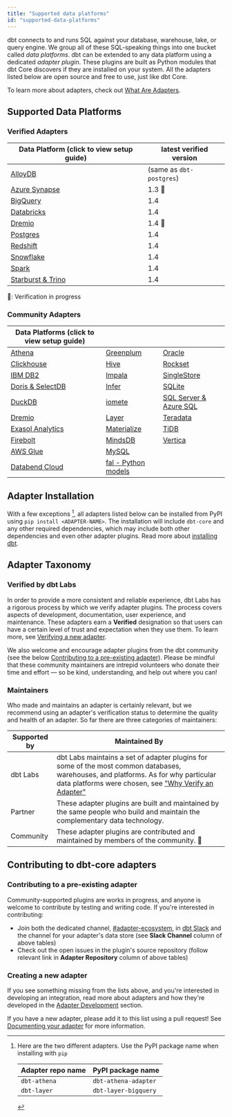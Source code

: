 ```yaml
---
title: "Supported data platforms"
id: "supported-data-platforms"
---
```


dbt connects to and runs SQL against your database, warehouse, lake, or query engine. We group all of these SQL-speaking things into one bucket called _data platforms_. dbt can be extended to any data platform using a dedicated _adapter plugin_. These plugins are built as Python modules that dbt Core discovers if they are installed on your system. All the adapters listed below are open source and free to use, just like dbt Core.

To learn more about adapters, check out [What Are Adapters](/guides/dbt-ecosystem/adapter-development/1-what-are-adapters).

## Supported Data Platforms

### Verified Adapters

| Data Platform (click to view setup guide) | latest verified version  |
| ----------------------------------------- | ------------------------ |
| [AlloyDB](alloydb-setup)                  | (same as `dbt-postgres`) |
| [Azure Synapse](azuresynapse-setup)       | 1.3 :construction:       |
| [BigQuery](bigquery-setup)                | 1.4                      |
| [Databricks](databricks-setup)            | 1.4                      |
| [Dremio](dremio-setup)                    | 1.4 :construction:       |
| [Postgres](postgres-setup)                | 1.4                      |
| [Redshift](redshift-setup)                | 1.4                      |
| [Snowflake](snowflake-setup)              | 1.4                      |
| [Spark](spark-setup)                      | 1.4                      |
| [Starburst & Trino](trino-setup)          | 1.4                      |

:construction:: Verification in progress

### Community Adapters

| Data Platforms (click to view setup guide) |                                  |                                       |
| ------------------------------------------ | -------------------------------- | ------------------------------------- |
| [Athena](athena-setup)                     | [Greenplum](greenplum-setup)     | [Oracle](oracle-setup)                |
| [Clickhouse](clickhouse-setup)             | [Hive](hive-setup)               | [Rockset](rockset-setup)              |
| [IBM DB2](ibmdb2-setup)                    | [Impala](impala-setup)           | [SingleStore](singlestore-setup)      |
| [Doris & SelectDB](doris-setup)            | [Infer](infer-setup)             | [SQLite](sqlite-setup)                |
| [DuckDB](duckdb-setup)                     | [iomete](iomete-setup)           | [SQL Server & Azure SQL](mssql-setup) |
| [Dremio](dremio-setup)                     | [Layer](layer-setup)             | [Teradata](teradata-setup)            |
| [Exasol Analytics](exasol-setup)           | [Materialize](materialize-setup) | [TiDB](tidb-setup)                    |
| [Firebolt](firebolt-setup)                 | [MindsDB](mindsdb-setup)         | [Vertica](vertica-setup)              |
| [AWS Glue](glue-setup)                     | [MySQL](mysql-setup)             |                                       |
| [Databend Cloud](databend-setup)           | [fal - Python models](fal-setup) |                                       |

## Adapter Installation

With a few exceptions [^1], all adapters listed below can be installed from PyPI using `pip install <ADAPTER-NAME>`. The installation will include `dbt-core` and any other required dependencies, which may include both other dependencies and even other adapter plugins. Read more about [installing dbt](/docs/core/installation).

## Adapter Taxonomy

### Verified by dbt Labs

In order to provide a more consistent and reliable experience, dbt Labs has a rigorous process by which we verify adapter plugins. The process covers aspects of development, documentation, user experience, and maintenance. These adapters earn a **Verified** designation so that users can have a certain level of trust and expectation when they use them. To learn more, see [Verifying a new adapter](/guides/dbt-ecosystem/adapter-development/7-verifying-a-new-adapter).

We also welcome and encourage adapter plugins from the dbt community (see the below [Contributing to a pre-existing adapter](#contributing-to-a-pre-existing-adapter)). Please be mindful that these community maintainers are intrepid volunteers who donate their time and effort &mdash; so be kind, understanding, and help out where you can!

### Maintainers

Who made and maintains an adapter is certainly relevant, but we recommend using an adapter's verification status to determine the quality and health of an adapter. So far there are three categories of maintainers:

| Supported by | Maintained By                                                                                                                                                                                                                                  |
| ------------ | ---------------------------------------------------------------------------------------------------------------------------------------------------------------------------------------------------------------------------------------------- |
| dbt Labs     | dbt Labs maintains a set of adapter plugins for some of the most common databases, warehouses, and platforms. As for why particular data platforms were chosen, see ["Why Verify an Adapter"](7-verifying-a-new-adapter#why-verify-an-adapter) |
| Partner      | These adapter plugins are built and maintained by the same people who build and maintain the complementary data technology.                                                                                                                    |
| Community    | These adapter plugins are contributed and maintained by members of the community. 🌱                                                                                                                                                          |

## Contributing to dbt-core adapters

### Contributing to a pre-existing adapter

Community-supported plugins are works in progress, and anyone is welcome to contribute by testing and writing code. If you're interested in contributing:

- Join both the dedicated channel, [#adapter-ecosystem](https://getdbt.slack.com/archives/C030A0UF5LM), in [dbt Slack](https://community.getdbt.com/) and the channel for your adapter's data store (see **Slack Channel** column of above tables)
- Check out the open issues in the plugin's source repository (follow relevant link in **Adapter Repository** column of above tables)

### Creating a new adapter

If you see something missing from the lists above, and you're interested in developing an integration, read more about adapters and how they're developed in the  [Adapter Development](/guides/dbt-ecosystem/adapter-development/1-what-are-adapters) section.

If you have a new adapter, please add it to this list using a pull request! See [Documenting your adapter](5-documenting-a-new-adapter) for more information.

[^1]: Here are the two different adapters. Use the PyPI package name when installing with `pip`

    | Adapter repo name | PyPI package name    |
    | ----------------- | -------------------- |
    | `dbt-athena`      | `dbt-athena-adapter` |
    | `dbt-layer`       | `dbt-layer-bigquery` |
